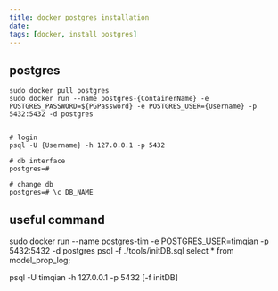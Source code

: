 ```yaml
---
title: docker postgres installation
date: 
tags: [docker, install postgres] 
---
```


## postgres
```
sudo docker pull postgres
sudo docker run --name postgres-{ContainerName} -e POSTGRES_PASSWORD=${PGPassword} -e POSTGRES_USER={Username} -p 5432:5432 -d postgres


```

```
# login
psql -U {Username} -h 127.0.0.1 -p 5432 

# db interface
postgres=#

# change db
postgres=# \c DB_NAME

```

## useful command
sudo docker run --name postgres-tim -e POSTGRES_USER=timqian -p 5432:5432 -d postgres
psql -f ./tools/initDB.sql
select * from model_prop_log;

psql -U timqian -h 127.0.0.1 -p 5432 [-f initDB]
